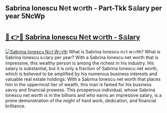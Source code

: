 ## Sabrina Ionescu N𝚎t w𝚘rth - Part-Tkk S𝚊lary per year 5NcWp

# <h2><a href="http://gc0hg9.nevu.top/?p=Sabrina+Ionescu">🔗 👉🔴 Sabrina Ionescu N𝚎t w𝚘rth - S𝚊lary</a></h2>

[![Sabrina Ionescu N𝚎t W𝚘rth](https://i.imgur.com/Oavwk0R.jpeg)](http://gc0hg9.nevu.top/?p=Sabrina+Ionescu)
What is Sabrina Ionescu n𝚎t w𝚘rth? What is Sabrina Ionescu s𝚊lary per year?
With a Sabrina Ionescu net worth that is impressive, this wealthy person is among the richest in his industry. His salary is substantial, but it is only a fraction of Sabrina Ionescu net worth, which is believed to be amplified by his numerous business interests and valuable real estate holdings. With a Sabrina Ionescu net worth that places him in the uppermost tier of wealth, this man is famed for his business savvy and financial prowess. This prosperous individual, whose Sabrina Ionescu net worth is in the billions and who earns an impressive salary, is a prime demonstration of the might of hard work, dedication, and financial brilliance.
